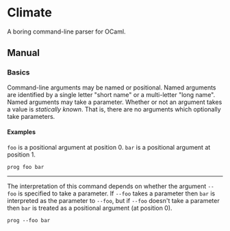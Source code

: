 # Climate

A boring command-line parser for OCaml.

## Manual

### Basics

Command-line arguments may be named or positional. Named arguments are
identified by a single letter "short name" or a multi-letter "long name". Named
arguments may take a parameter. Whether or not an argument takes a value is
_statically known_. That is, there are no arguments which optionally take
parameters.

#### Examples

`foo` is a positional argument at position 0. `bar` is a positional argument at
position 1.
```
prog foo bar
```
---

The interpretation of this command depends on whether the argument `--foo` is
specified to take a parameter. If `--foo` takes a parameter then `bar` is
interpreted as the parameter to `--foo`, but if `--foo` doesn't take a parameter
then `bar` is treated as a positional argument (at position 0).
```
prog --foo bar
```
